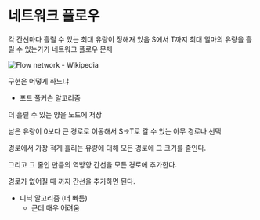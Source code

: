 # 네트워크 플로우

각 간선마다 흘릴 수 있는 최대 유량이 정해져 있음
S에서 T까지 최대 얼마의 유량을 흘릴 수 있는가가 네트워크 플로우 문제



![Flow network - Wikipedia](https://upload.wikimedia.org/wikipedia/commons/thumb/a/ae/Network_flow_residual_SVG.svg/332px-Network_flow_residual_SVG.svg.png)

구현은 어떻게 하느냐

- 포드 풀커슨 알고리즘



더 흘릴 수 있는 양을 노드에 저장

남은 유량이 0보다 큰 경로로 이동해서 S->T로 갈 수 있는 아무 경로나 선택

경로에서 가장 적게 흘리는 유량에 대해 모든 경로에 그 크기를 줄인다. 

그리고 그 줄인 만큼의 역방향 간선을 모든 경로에 추가한다. 

경로가 없어질 때 까지 간선을 추가하면 된다. 



- 디닉 알고리즘 (더 빠름)
  - 근데 매우 어려움